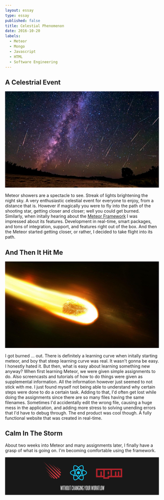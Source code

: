 ```yaml
---
layout: essay
type: essay
published: false
title: Celestial Phenomenon
date: 2016-10-20
labels:
  - Meteor
  - Mongo
  - Javascript
  - HTML
  - Software Engineering
---
```


## A Celestrial Event

<img class="ui medium right floated image" src="../images/meteorshower.jpg">

Meteor showers are a spectacle to see. Streak of lights brightening the night sky. A very enthusiastic celestial event for everyone to enjoy, from a distance that is. However if magically you were to fly into the path of the shooting star, getting closer and closer; well you could get burned. Similarly, when initally hearing about the <a href="https://www.meteor.com/">Meteor Framework</a> I was impressed about its features. Development in real-time, smart packages, and tons of integration, support, and features right out of the box. And then the Meteor started getting closer, or rather, I decided to take flight into its path. 

## And Then It Hit Me

<img class="ui medium right floated image" src="../images/meteorfire.jpg">

I got burned ... out. There is definitely a learning curve when initally starting meteor, and boy that steep learning curve was real. It wasn't gonna be easy. I honestly hated it. But then, what is easy about learning something new anyway? When first learning Meteor, we were given simple assignments to do. Also screencasts and tutorials of how to do things were given as supplemental information. All the information however just seemed to not stick with me. I just found myself not being able to understand why certain steps were done to do a certain task. Adding to that, I'd often get lost while doing the assignments since there are so many files having the same filenames. Sometimes I'd accidentally edit the wrong file, causing a huge mess in the application, and adding more stress to solving unending errors that I'd have to debug through. The end product was cool though. A fully functional website that was created in real-time.

## Calm In The Storm

About two weeks into Meteor and many assignments later, I finally have a grasp of what is going on. I'm becoming comfortable using the framework.

<img class="ui floated image" src="../images/meteorisgood.png">
